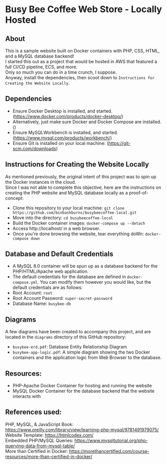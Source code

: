 # Busy Bee Coffee Web Store - Locally Hosted
## About
This is a sample website built on Docker containers with PHP, CSS, HTML, and a MySQL database backend!</br>
I started this out as a project that would be hosted in AWS that featured a full CI/CD pipeline, ECS, and more.</br>
Only so much you can do in a time crunch, I suppose.</br>
Anyway, install the dependencies, then scoot down to `Instructions for Creating the Website Locally`.

## Dependencies
- Ensure Docker Desktop is installed, and started. (https://www.docker.com/products/docker-desktop/)
- Alternatively, just make sure Docker and Docker Compose are installed. ()
- Ensure MySQLWorkbench is installed, and started. (https://www.mysql.com/products/workbench/)
- Ensure Git is installed on your local machine: (https://git-scm.com/downloads)

## Instructions for Creating the Website Locally
As mentioned previously, the original intent of this project was to spin up the Docker instances in the cloud.</br>
Since I was not able to complete this objective, here are the instructions on creating the PHP website and MySQL database locally as a proof-of-concept:</br>
- Clone this repository to your local machine: `git clone https://github.com/binbashburns/busybeecoffee-local.git`
- Move into the directory: `cd busybeecoffee-local`
- Build the Docker container images: `docker-compose up --detach`
- Access http://localhost/ in a web browser.
- Once you're done browsing the website, tear everything doWn: `docker-compose down`

## Database and Default Credentials
- A MySQL 8.0 container will be spun up as a database backend for the PHP/HTML/Apache web application.
- The default credentials for the database are defined in `docker-compose.yml`. You can modify them however you would like, but the default credentials are as follows:
- Root Account: `root`
- Root Account Password: `super-secret-password`
- Database Name: `busybee-db`

## Diagrams
A few diagrams have been created to accompany this project, and are located in the `diagrams` directory of this GitHub repository:
- `busybee-erd.pdf`: Database Entity Relationship Diagram
- `busybee-app-logic.pdf`: A simple diagram showing the two Docker containers and the application logic from Web Browser to the database.

## Resources:
- PHP-Apache Docker Container for hosting and running the website
- MySQL Docker Container for the database backend that the website interacts with

## References used:
PHP, MySQL, & JavaScript Book: https://www.oreilly.com/library/view/learning-php-mysql/9781491979075/ </br>
Website Template: https://htmlcodex.com/ </br>
Embedded PHP/MySQL Queries: https://www.mysqltutorial.org/php-querying-data-from-mysql-table/ </br>
More than Certified in Docker: https://morethancertified.com/course-resources/more-than-certified-in-docker/ </br>

